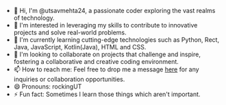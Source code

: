 - 👋 Hi, I'm @utsavmehta24, a passionate coder exploring the vast realms of technology.
- 👀 I'm interested in leveraging my skills to contribute to innovative projects and solve real-world problems.
- 🌱 I'm currently learning cutting-edge technologies such as Python, Rect, Java, JavaScript, Kotlin(Java), HTML and CSS.
- 💞️ I'm looking to collaborate on projects that challenge and inspire, fostering a collaborative and creative coding environment.
- 📫 How to reach me: Feel free to drop me a message [here](utsavmehta24072003@gmail.com) for any inquiries or collaboration opportunities.
- 😄 Pronouns: rockingUT
- ⚡ Fun fact: Sometimes I learn those things which aren't important.

<!---
utsavmehta24/utsavmehta24 is a ✨ special ✨ repository because its `README.md` (this file) appears on your GitHub profile.
You can click the Preview link to take a look at your changes.
--->
